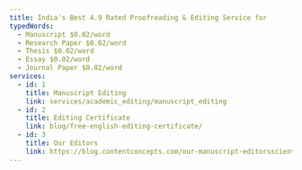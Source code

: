 ```yaml
---
title: India's Best 4.9 Rated Proofreading & Editing Service for
typedWords:
  - Manuscript $0.02/word
  - Research Paper $0.02/word
  - Thesis $0.02/word
  - Essay $0.02/word
  - Journal Paper $0.02/word
services:
  - id: 1
    title: Manuscript Editing
    link: services/academic_editing/manuscript_editing
  - id: 2
    title: Editing Certificate
    link: blog/free-english-editing-certificate/
  - id: 3
    title: Our Editors
    link: https://blog.contentconcepts.com/our-manuscript-editorsscientific-editors-proofreaders
---
```

